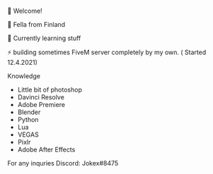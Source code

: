 👋 Welcome!

 🥶 Fella from Finland 

🚀 Currently learning stuff

⚡️ building sometimes FiveM server completely by my own. ( Started 12.4.2021)

Knowledge
- Little bit of photoshop
- Davinci Resolve
- Adobe Premiere
- Blender
- Python
- Lua
- VEGAS
- Pixlr
- Adobe After Effects

For any inquries
Discord: Jokex#8475
